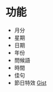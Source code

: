# 功能
* 月分
* 星期
* 日期
* 年份
* 問候語
* 時間
* 佳句
* 節日特效
[Gist](https://gist.github.com/EricHsia7/c24298d84608a11f4fcce0b09365901b)
